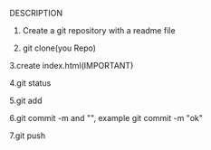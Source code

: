DESCRIPTION

1. Create a git repository with a readme file

2. git clone(you Repo)

 3.create index.html(IMPORTANT)

 4.git status

 5.git add

 6.git commit -m and "", example git commit -m "ok"
 
 7.git push

